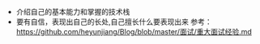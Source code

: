 - 介绍自己的基本能力和掌握的技术栈
- 要有自信，表现出自己的长处,自己擅长什么要表现出来
  参考：
https://github.com/heyunjiang/Blog/blob/master/面试/重大面试经验.md
